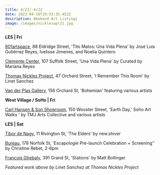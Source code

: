 ```yaml
---
title: 4/21/-4/22
date: 2023-04-16T19:53:35.452Z
description: Weekend Art Listings
image: /images/nicklesapr21.jpg
---
```

**L﻿ES | Fri**

[601artspace](https://www.theclementecenter.org/exhibitions-1/una-vida-plena), 88 Eldridge Street, 'Tito Matos: Una Vida Plena' by José Luis Gutiérrez Reyes, Ivelisse Jimenes, and Noelia Quintero

[Clemente Center](https://www.eventbrite.com/e/opening-reception-una-vida-plena-tickets-579645614637), 107 Suffolk Street, 'Una Vida Plena' by Curated by Mariana Reyes

﻿[Thomas Nickles Project](https://www.thomasnickles.com/exhibitions/), 47 Orchard Street, 'I Remember This Room' by Linet Sanchez

[Van der Plas Gallery](https://www.vanderplasgallery.com/), 156 Orchard St, 'Bohemian' featuring various artists

**West Village / SoHo | Fri**

[Carl Hansen & Son Showroom](https://www.eventbrite.com/e/soho-art-walks-x-carl-hansen-son-exhibition-tickets-608720327887), 150 Wooster Street, 'Earth Day,' Soho Art Walks ' by TMJ Arts Collective and various artists

**L﻿ES | Sat**

[Tibor de Nagy](https://www.tibordenagy.com/exhibitions/the-elders), 11 Rivington St, 'The Elders' by new.shiver

[Bureau](https://bureau-inc.com/exhibitions/christine-rebet-escapologie), 178 Norfolk St, 'Escapologie Pre-launch Celebration + Screening'' by Christine Rebet, 2-6pm

[Francois Ghebaly](http://ghebaly.com/), 391 Grand St, 'Stations' by Matt Bollinger

*F﻿eatured work above by Linet Sanchez at Thomas Nickles Project*